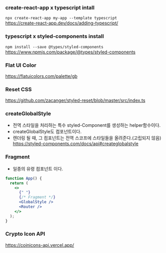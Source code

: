 ### create-react-app x typescript intall

`npx create-react-app my-app --template typescript` <br />
https://create-react-app.dev/docs/adding-typescript/

### typescript x styled-components install

`npm install --save @types/styled-components` <br />
https://www.npmjs.com/package/@types/styled-components

### Flat UI Color

https://flatuicolors.com/palette/gb

### Reset CSS

https://github.com/zacanger/styled-reset/blob/master/src/index.ts

### createGlobalStyle

- 전역 스타일을 처리하는 특수 styled-Component를 생성하는 helper함수이다.
- createGlobalStyle도 컴포넌트이다.
- 렌더링 될 때, 그 컴포넌트는 전역 스코프에 스타일들을 올려준다.(고립되지 않음) <br />
  https://styled-components.com/docs/api#createglobalstyle

### Fragment

- 일종의 유령 컴포넌트 이다.

```jsx
function App() {
  return (
    <>
      {" "}
      {/* Fragment */}
      <GlobalStyle />
      <Router />
    </>
  );
}
```

### Crypto Icon API

https://coinicons-api.vercel.app/
